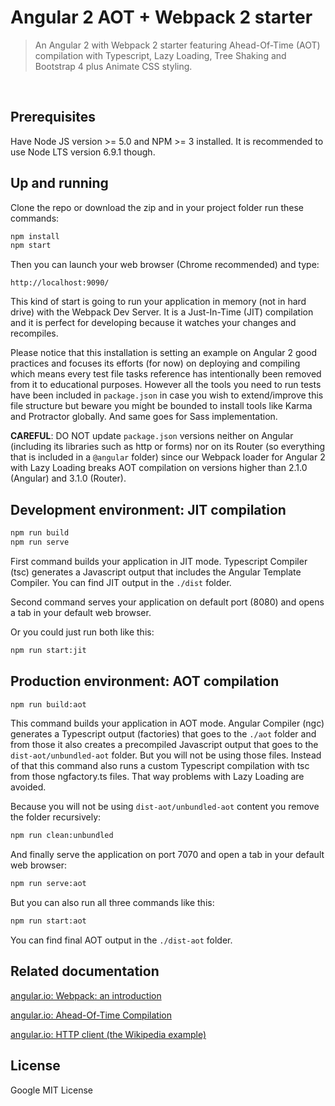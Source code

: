 # Angular 2 AOT + Webpack 2 starter
> An Angular 2 with Webpack 2 starter featuring Ahead-Of-Time (AOT) compilation with Typescript, Lazy Loading, Tree Shaking and Bootstrap 4 plus Animate CSS styling.

<br>

## Prerequisites
Have Node JS version >= 5.0 and NPM >= 3 installed. It is recommended to use Node LTS version 6.9.1 though.

## Up and running
Clone the repo or download the zip and in your project folder run these commands:
```bash
npm install
npm start
```
Then you can launch your web browser (Chrome recommended) and type:

`http://localhost:9090/`

This kind of start is going to run your application in memory (not in hard drive) with the Webpack Dev Server. It is a Just-In-Time (JIT) compilation and it is perfect for developing because it watches your changes and recompiles.

Please notice that this installation is setting an example on Angular 2 good practices and focuses its efforts (for now) on deploying and compiling which means every test file tasks reference has intentionally been removed from it to educational purposes. However all the tools you need to run tests have been included in `package.json` in case you wish to extend/improve this file structure but beware you might be bounded to install tools like Karma and Protractor globally. And same goes for Sass implementation.

**CAREFUL**: DO NOT update `package.json` versions neither on Angular (including its libraries such as http or forms) nor on its Router (so everything that is included in a `@angular` folder) since our Webpack loader for Angular 2 with Lazy Loading breaks AOT compilation on versions higher than 2.1.0 (Angular) and 3.1.0 (Router).

## Development environment: JIT compilation
```bash
npm run build
npm run serve
```
First command builds your application in JIT mode. Typescript Compiler (tsc) generates a Javascript output that includes the Angular Template Compiler. You can find JIT output in the `./dist` folder.

Second command serves your application on default port (8080) and opens a tab in your default web browser.

Or you could just run both like this:
```bash
npm run start:jit
```

## Production environment: AOT compilation
```bash
npm run build:aot
```
This command builds your application in AOT mode. Angular Compiler (ngc) generates a Typescript output (factories) that goes to the `./aot` folder and from those it also creates a precompiled Javascript output that goes to the `dist-aot/unbundled-aot` folder. But you will not be using those files. Instead of that this command also runs a custom Typescript compilation with tsc from those ngfactory.ts files. That way problems with Lazy Loading are avoided. 

Because you will not be using `dist-aot/unbundled-aot` content you remove the folder recursively:
```bash
npm run clean:unbundled
```
And finally serve the application on port 7070 and open a tab in your default web browser:
```bash
npm run serve:aot
```
But you can also run all three commands like this:
```bash
npm run start:aot
```
You can find final AOT output in the `./dist-aot` folder.
## Related documentation
[angular.io: Webpack: an introduction](https://angular.io/docs/ts/latest/guide/webpack.html)

[angular.io: Ahead-Of-Time Compilation](https://angular.io/docs/ts/latest/cookbook/aot-compiler.html)

[angular.io: HTTP client (the Wikipedia example)](https://angular.io/docs/ts/latest/guide/server-communication.html#!#cors)

## License
Google MIT License

